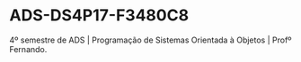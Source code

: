 # ADS-DS4P17-F3480C8
4º semestre de ADS | Programação de Sistemas Orientada à Objetos | Profº Fernando.
